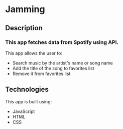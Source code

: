 # Jamming
## Description
### This app fetches data from Spotify using API.
This app allows the user to:
- Search music by the artist's name or song name
- Add the title of the song to favorites list
- Remove it from favorites list
## Technologies
This app is built using:
- JavaScript
- HTML
- CSS
